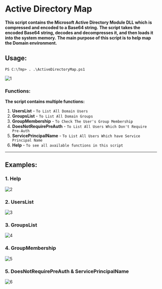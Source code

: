 # Active Directory Map

**This script contains the Microsoft Active Directory Module DLL which is compressed and encoded to a Base64 string.**
**The script takes the encoded Base64 string, decodes and decompresses it, and then loads it into the system memory.**
**The main purpose of this script is to help map the Domain environment.**

## Usage:
`PS C:\Tmp> . .\ActiveDirectoryMap.ps1`

![1](https://user-images.githubusercontent.com/62604022/193838948-a158a4a7-efa1-4917-94bf-b382bcdd34b2.png)

### Functions:
**The script contains multiple functions:**
1. **UsersList** - `To List All Domain Users`
2. **GroupsList** - `To List All Domain Groups`
3. **GroupMembership** - `To Check The User's Group Membership`
4. **DoesNotRequirePreAuth** - `To List All Users Which Don't Require Pre-Auth`
5. **ServicePrincipalName** - `To List All Users Which have Service Principal Name`
6. **Help** - `To see all available functions in this script`

----
## Examples:
### 1. Help
![2](https://user-images.githubusercontent.com/62604022/193839009-32134720-8edf-48e8-b240-a205e0975d95.png)

### 2. UsersList

![3](https://user-images.githubusercontent.com/62604022/193839047-eeea615a-8a24-453b-8150-1cf00bcc0b69.png)

### 3. GroupsList

![4](https://user-images.githubusercontent.com/62604022/193839065-c12cc4a6-5a94-43e9-997f-f7ccc28cf036.png)

### 4. GroupMembership
![5](https://user-images.githubusercontent.com/62604022/193839083-b9fe35ca-a6b6-4cb1-bb94-ab2618a0130a.png)

### 5. DoesNotRequirePreAuth & ServicePrincipalName  
![6](https://user-images.githubusercontent.com/62604022/193838494-beb33c5e-ca85-43b1-ad3d-c72c8fc19687.png)
